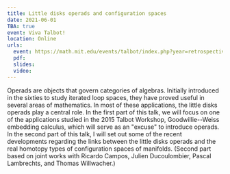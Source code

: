```yaml
---
title: Little disks operads and configuration spaces
date: 2021-06-01
TBA: true
event: Viva Talbot!
location: Online
urls:
  event: https://math.mit.edu/events/talbot/index.php?year=retrospective_2021
  pdf:
  slides:
  video:
---
```


Operads are objects that govern categories of algebras.
Initially introduced in the sixties to study iterated loop spaces, they have proved useful in several areas of mathematics.
In most of these applications, the little disks operads play a central role.
In the first part of this talk, we will focus on one of the applications studied in the 2015 Talbot Workshop, Goodwillie--Weiss embedding calculus, which will serve as an "excuse" to introduce operads.
In the second part of this talk, I will set out some of the recent developments regarding the links between the little disks operads and the real homotopy types of configuration spaces of manifolds.
(Second part based on joint works with Ricardo Campos, Julien Ducoulombier, Pascal Lambrechts, and Thomas Willwacher.)
